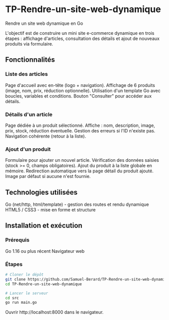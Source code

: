 # TP-Rendre-un-site-web-dynamique
Rendre un site web dynamique en Go

L'objectif est de construire un mini site e-commerce dynamique en trois étapes : affichage d'articles, consultation des détails et ajout de nouveaux produits via formulaire.

## Fonctionnalités

### Liste des articles
Page d'accueil avec en-tête (logo + navigation).
Affichage de 6 produits (image, nom, prix, réduction optionnelle).
Utilisation d'un template Go avec boucles, variables et conditions.
Bouton "Consulter" pour accéder aux détails.

### Détails d'un article
Page dédiée à un produit sélectionné.
Affiche : nom, description, image, prix, stock, réduction éventuelle.
Gestion des erreurs si l'ID n'existe pas.
Navigation cohérente (retour à la liste).

### Ajout d'un produit
Formulaire pour ajouter un nouvel article.
Vérification des données saisies (stock >= 0, champs obligatoires).
Ajout du produit à la liste globale en mémoire.
Redirection automatique vers la page détail du produit ajouté.
Image par défaut si aucune n'est fournie.

## Technologies utilisées

Go (net/http, html/template) - gestion des routes et rendu dynamique
HTML5 / CSS3 - mise en forme et structure

## Installation et exécution

### Prérequis
Go 1.16 ou plus récent
Navigateur web

### Étapes
```bash
# Cloner le dépôt
git clone https://github.com/Samuel-Berard/TP-Rendre-un-site-web-dynamique.git
cd TP-Rendre-un-site-web-dynamique

# Lancer le serveur
cd src
go run main.go
```

Ouvrir http://localhost:8000 dans le navigateur.